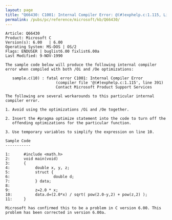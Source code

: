 ```yaml
---
layout: page
title: "Q66430: C1001: Internal Compiler Error: @(#)exphelp.c:1.115, Line 391"
permalink: /pubs/pc/reference/microsoft/kb/Q66430/
---
```


	Article: Q66430
	Product: Microsoft C
	Version(s): 6.00   | 6.00
	Operating System: MS-DOS | OS/2
	Flags: ENDUSER | buglist6.00 fixlist6.00a
	Last Modified: 9-NOV-1990
	
	The sample code below will produce the following internal compiler
	error when compiled with both /Oi and /Oe optimizations:
	
	   sample.c(10) : fatal error C1001: Internal Compiler Error
	                      (compiler file '@(#)exphelp.c:1.115', line 391)
	                      Contact Microsoft Product Support Services
	
	The following are several workarounds to this particular internal
	compiler error.
	
	1. Avoid using the optimizations /Oi and /Oe together.
	
	2. Insert the #pragma optimize statement into the code to turn off the
	   offending optimizations for the particular function.
	
	3. Use temporary variables to simplify the expression on line 10.
	
	Sample Code
	-----------
	
	1:      #include <math.h>
	2:      void main(void)
	3:      {
	4:           double x, y, z;
	5:           struct {
	6:                   double d;
	7:           } data;
	8:
	9:           z=2.0 * x;
	10:          data.d=(2.0*x) / sqrt( pow(2.0-y,2) + pow(z,2) );
	11:     }
	
	Microsoft has confirmed this to be a problem in C version 6.00. This
	problem has been corrected in version 6.00a.
